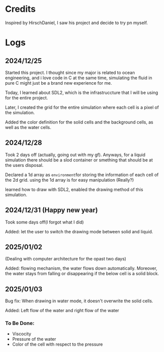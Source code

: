 # Credits

Inspired by HirschDaniel, I saw his project and decide to try pn myself.

# Logs

## 2024/12/25

Started this project. I thought since my major
is related to ocean engineering, and i love code
in C at the same time, simulating the fluid in
pure C might just be a brand new experience for
me.

Today, I learned about SDL2, which is the infrastruccture that I will be using for the entire project.

Later, I created the grid for the entire simulation where each cell is a pixel of the simulation.

Added the color definition for the solid cells and the background cells, as well as the water cells.

## 2024/12/28

Took 2 days off (actually, going out with my gf). Anyways, for a liquid simulation there should be a slod container or smething that should be at the users disposal.

Declared a 1d array as `environment`for storing the information of each cell of the 2d grid. using the 1d array is for easy manipulation (Really?)

learned how to draw with SDL2, enabled the drawing method of this simulation.

## 2024/12/31 (Happy new year)

Took some days off(I forgot what I did)

Added: let the user to switch the drawing mode between solid and liquid.

## 2025/01/02

(Dealing with computer architecture for the opast two days)

Added: flowing mechanism, the water flows down automatically. Moreover, the water stays from falling or disappearing if the below cell is a solid block.

## 2025/01/03

Bug fix: When drawing in water mode, it doesn't overwrite the solid cells.

Added: Left flow of the water and right flow of the water

### To Be Done:

- Viscocity
- Pressure of the water
- Color of the cell with respect to the pressure
